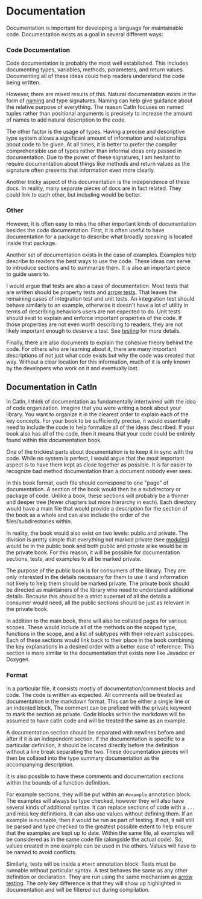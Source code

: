 # Documentation

Documentation is important for developing a language for maintainable code. Documentation exists as a goal in several different ways:

### Code Documentation

Code documentation is probably the most well established. This includes documenting types, variables, methods, parameters, and return values. Documenting all of these ideas could help readers understand the code being written.

However, there are mixed results of this. Natural documentation exists in the form of [naming](naming.md) and type signatures. Naming can help give guidance about the relative purpose of everything. The reason Catln focuses on named tuples rather than positional arguments is precisely to increase the amount of names to add natural description to the code.

The other factor is the usage of types. Having a precise and descriptive type system allows a significant amount of information and relationships about code to be given. At all times, it is better to prefer the compiler comprehensible use of types rather than informal ideas only passed in documentation. Due to the power of these signatures, I am hesitant to require documentation about things like methods and return values as the signature often presents that information even more clearly.

Another tricky aspect of this documentation is the independence of these docs. In reality, many separate pieces of docs are in fact related. They could link to each other, but including would be better.

### Other

However, it is often easy to miss the other important kinds of documentation besides the code documentation. First, it is often useful to have documentation for a package to describe what broadly speaking is located inside that package.

Another set of documentation exists in the case of examples. Examples help describe to readers the best ways to use the code. These ideas can serve to introduce sections and to summarize them. It is also an important piece to guide users to.

I would argue that tests are also a case of documentation. Most tests that are written should be property tests and [arrow tests](arrowTesting.md). That leaves the remaining cases of integration test and unit tests. An integration test should behave similarly to an example, otherwise it doesn't have a lot of utility in terms of describing behaviors users are not expected to do. Unit tests should exist to explain and enforce important properties of the code. If those properties are not even worth describing to readers, they are not likely important enough to deserve a test. See [testing](testing.md) for more details.

Finally, there are also documents to explain the cohesive theory behind the code. For others who are learning about it, there are many important descriptions of not just what code exists but why the code was created that way. Without a clear location for this information, much of it is only known by the developers who work on it and eventually lost.

## Documentation in Catln

In Catln, I think of documentation as fundamentally intertwined with the idea of code organization. Imagine that you were writing a book about your library. You want to organize it in the clearest order to explain each of the key concepts. For your book to be sufficiently precise, it would essentially need to include the code to help formalize all of the ideas described. If your book also has all of the code, then it means that your code could be entirely found within this documentation book.

One of the trickiest parts about documentation is to keep it in sync with the code. While no system is perfect, I would argue that the most important aspect is to have them kept as close together as possible. It is far easier to recognize bad method documentation than a document nobody ever sees.

In this book format, each file should correspond to one "page" of documentation. A section of the book would then be a subdirectory or package of code. Unlike a book, these sections will probably be a thinner and deeper tree (fewer chapters but more hierarchy in each). Each directory would have a main file that would provide a description for the section of the book as a whole and can also include the order of the files/subdirectories within.

In reality, the book would also exist on two levels: public and private. The division is pretty simple that everything not marked private (see [modules](modules.md)) would be in the public book and both public and private alike would be in the private book. For this reason, it will be possible for documentation sections, tests, and examples to all be marked private.

The purpose of the public book is for consumers of the library. They are only interested in the details necessary for them to use it and information not likely to help them should be marked private. The private book should be directed as maintainers of the library who need to understand additional details. Because this should be a strict superset of all the details a consumer would need, all the public sections should be just as relevant in the private book.

In addition to the main book, there will also be collated pages for various scopes. These would include all of the methods on the scoped type, functions in the scope, and a list of subtypes with their relevant subscopes. Each of these sections would link back to their place in the book combining the key explanations in a desired order with a better ease of reference. This section is more similar to the documentation that exists now like Javadoc or Doxygen.

### Format

In a particular file, it consists mostly of documentation/comment blocks and code. The code is written as expected. All comments will be treated as documentation in the markdown format. This can be either a single line or an indented block. The comment can be prefixed with the private keyword to mark the section as private. Code blocks within the markdown will be assumed to have catln code and will be treated the same as an example.

A documentation section should be separated with newlines before and after if it is an independent section. If the documentation is specific to a particular definition, it should be located directly before the definition without a line break separating the two. These documentation pieces will then be collated into the type summary documentation as the accompanying description.

It is also possible to have these comments and documentation sections within the bounds of a function definition.

For example sections, they will be put within an `#example` annotation block. The examples will always be type checked, however they will also have several kinds of additional syntax. It can replace sections of code with a `...` and miss key definitions. It can also use values without defining them. If an example is runnable, then it would be run as part of testing. If not, it will still be parsed and type checked to the greatest possible extent to help ensure that the examples are kept up to date. Within the same file, all examples will be considered as in the same code file (alongside the actual code). So, values created in one example can be used in the others. Values will have to be named to avoid conflicts.

Similarly, tests will be inside a `#test` annotation block. Tests must be runnable without particular syntax. A test behaves the same as any other definition or declaration. They are run using the same mechanism as [arrow testing](arrowTesting.md). The only key difference is that they will show up highlighted in documentation and will be filtered out during compilation.
